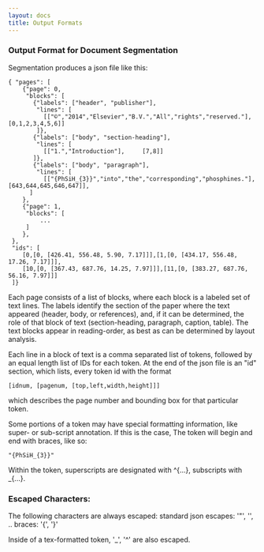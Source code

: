 ```yaml
---
layout: docs 
title: Output Formats 
---
```


### Output Format for Document Segmentation

Segmentation produces a json file like this:


    { "pages": [
        {"page": 0,
         "blocks": [
           {"labels": ["header", "publisher"],
            "lines": [
              [["©","2014","Elsevier","B.V.","All","rights","reserved."],     [0,1,2,3,4,5,6]]
            ]},
           {"labels": ["body", "section-heading"],
            "lines": [
              [["1.","Introduction"],     [7,8]]
           ]},
           {"labels": ["body", "paragraph"],
            "lines": [
              [["{PhSiH_{3}}","into","the","corresponding","phosphines."],     [643,644,645,646,647]],
          ]
        },
        {"page": 1,
         "blocks": [
             ...
         ]
        },
     },
     "ids": [
        [0,[0, [426.41, 556.48, 5.90, 7.17]]],[1,[0, [434.17, 556.48, 17.26, 7.17]]],
        [10,[0, [367.43, 687.76, 14.25, 7.97]]],[11,[0, [383.27, 687.76, 56.16, 7.97]]]
     ]}


Each page consists of a list of blocks, where each block is a labeled set of text lines. The labels identify the section
of the paper where the text appeared (header, body, or references), and, if it can be determined, the role of that
block of text (section-heading, paragraph, caption, table). The text blocks appear in reading-order, as best as can
be determined by layout analysis.


Each line in a block of text is a comma separated list of tokens, followed by an equal length list of IDs for each token.
At the end of the json file is an "id" section, which lists, every token id with the format

    [idnum, [pagenum, [top,left,width,height]]]

which describes the page number and bounding box for that particular token.

Some portions of a token may have special formatting information, like super- or sub-script annotation. If this is the case,
The token will begin and end with braces, like so:

    "{PhSiH_{3}}"

Within the token, superscripts are designated with ^{...}, subscripts with _{...}.

### Escaped Characters:

The following characters are always escaped:
   standard json escapes: '"', '\', ..
   braces: '{', '}'

Inside of a tex-formatted token, '_', '^' are also escaped.
